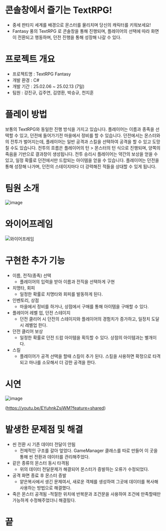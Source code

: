 # 콘솔창에서 즐기는 TextRPG!

- 중세 판타지 세계를 배경으로 몬스터를 물리치며 당신의 캐릭터를 키워보세요!
- Fantasy 풍의 TextRPG 로 콘솔창을 통해 진행되며, 플레이어의 선택에 따라
  화면이 전환되고 행동하며, 던전 진행을 통해 성장해 나갈 수 있다.



# 프로젝트 개요

- 프로젝트명 : TextRPG Fantasy
- 개발 환경 : C#
- 개발 기간 : 25.02.06 ~ 25.02.13 (7일)
- 팀원 : 강진규, 김주연, 김영환, 박승규, 천지훈


# 플레이 방법

보통의 TextRPG와 동일한 진행 방식을 가지고 있습니다.
플레이어는 이름과 종족을 선택할 수 있고, 던전에 들어가기전 마을에서 정비를 할 수 있습니다.
던전에서는 몬스터와의 전투가 벌어지는데, 플레이어는 일반 공격과 스킬을 선택하여 공격을 할 수 있고 도망칠 수도 있습니다.
전투의 흐름은 플레이어의 턴 > 몬스터의 턴 식으로 진행되며, 양쪽의 죽음을 기반으로 결과창이 생성됩니다.
전투 승리시 플레이어는 약간의 보상을 얻을 수 있고, 일정 확률로 던전에서만 드랍되는 아이템을 얻을 수 있습니다.
플레이어는 던전을 통해 성장해 나가며, 던전의 스테이지마다 더 강력해진 적들을 상대할 수 있게 됩니다.



# 팀원 소개 

![image](https://github.com/user-attachments/assets/96742a2f-13f7-46b1-b7b6-12a71b960c3f)



# 와이어프레임

![와이어프레임](https://github.com/user-attachments/assets/d44f02bd-272c-4d41-b9d5-09c73d0f21be)



# 구현한 추가 기능

- 이름, 전직(종족) 선택
  - 플레이어의 입력을 받아 이름과 전직을 선택하게 구현
- 치명타, 회피
  - 일정한 확률로 치명타와 회피를 발동하게 된다.
- 인벤토리, 상점
  - 마을에서 정비를 하거나, 상점에서 구매를 통해 아이템을 구매할 수 있다.
- 플레이어 레벨 업, 던전 스테이지
  - 던전 클리어 시 던전의 스테이지와 플레이어의 경험치가 증가하고, 일정치 도달 시 레벨업 한다.
- 던전 클리어 보상
  - 일정한 확률로 던전 드랍 아이템을 획득할 수 있다. 상점의 아이템과는 별개이다.
- 스킬
  - 플레이어가 공격 선택을 할때 스킬이 추가 된다. 스킬을 사용하면 확정으로 타격되고 마나를 소모해서 더 강한 공격을 한다.



# 시연
![image](https://github.com/user-attachments/assets/8fb4312e-1a49-4e3e-b568-74458711321a)

(https://youtu.be/EYuhnkZsjWM?feature=shared)

# 발생한 문제점 및 해결

- 씬 전환 시 기존 데이터 전달이 안됨
  - 전체적인 구조를 갈아 엎었다.
    GameManager 클래스를 따로 만들어 이 곳을 통해 씬 전환과 데이터를 관리해주었다.
- 같은 종류의 몬스터 동시 타격됨
  - 위의 데이터 전달문제가 해결되어 몬스터가 증발하는 오류가 수정되었다.
- 공격 화면 종료 후 몬스터 증발
  - 얕은복사에서 생긴 문제여서, 새로운 객체를 생성하여 그곳에 데이터를 복사해 사용하는 방법으로 해결했다.
- 죽은 몬스터 공격됨
  -적절한 위치에 반복문과 조건문을 사용하여 조건에 만족할때만 가능하게 수정해주었더니 해결됬다.

# 끝

  
